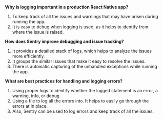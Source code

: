 **Why is logging important in a production React Native app?**
1. To keep track of all the issues and warnings that may have arisen during running the app.
2. It is easy to debug when logging is used, as it helps to identify from where the issue is raised.

**How does Sentry improve debugging and issue tracking?**
1. It provides a detailed stack of logs, which helps to analyze the issues more efficiently.
2. It groups the similar issues that make it easy to resolve the issues.
3. There is automatic capturing of the unhandled exceptions while running the app.

**What are best practices for handling and logging errors?**
1. Using proper logs to identify whether the logged statement is an error, a warning, info, or debug.
2. Using a file to log all the errors into. It helps to easily go through the errors at in place.
3. Also, Sentry can be used to log errors and keep track of all the issues.

